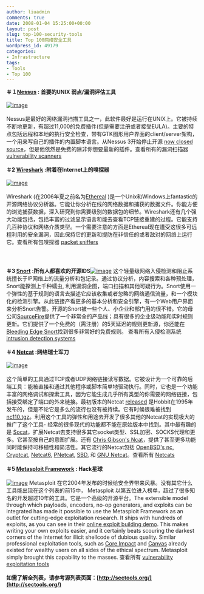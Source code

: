 ```yaml
---
author: liuadmin
comments: true
date: 2008-01-04 15:25:00+00:00
layout: post
slug: top-100-security-tools
title: Top 100网络安全工具
wordpress_id: 49179
categories:
- Infrastructure
tags:
- Tools
- Top 100
---
```


**＃１[Nessus](http://www.nessus.org/) : 首要的UNIX 弱点/漏洞评估工具**<br /><br />[![image](http://lh6.google.com/liuzh66/R35TLoClheI/AAAAAAAAALQ/QPPwyfg47tw/s144/image_thumb1.png)](http://lh5.google.com/liuzh66/R35TJYClhdI/AAAAAAAAALI/tqT8k5EQsMc/image3)<br /><br />Nessus是最好的网络漏洞扫描工具之一，此软件最好是运行在UNIX上。它被持续不断地更新，有超过11,000的免费插件(但是需要注册或者接受EULA)。主要的特点包括远程和本地的执行安全检查，带有GTK图形用户界面的client/server架构，一个用来写自己的插件的内置脚本语言。从Nessus 3开始停止开源 [now closed source](http://software.newsforge.com/article.pl?sid=05/10/06/1716257&tid=132&tid=78&tid=27)，但是他依然是免费的除非你想要最新的插件。查看所有的漏洞扫描器 [vulnerability scanners](http://sectools.org/vuln-scanners.html)<br /><br />**＃2 [Wireshark](http://www.wireshark.org/) :附着在Internet上的嗅探器**<br /><br />[![image](http://lh4.google.com/liuzh66/R35TiIClhsI/AAAAAAAAANA/t3bdb34jO4M/s144/image_thumb3.png)](http://lh4.google.com/liuzh66/R35TgIClhrI/AAAAAAAAAM4/wixHkZNVJWA/image7)<br /><br />Wireshark (在2006年夏之前名为[Ethereal](http://www.ethereal.com/) )是一个Unix和Windows上fantastic的开源网络协议分析器。它能让你分析在线的网络数据和捕获的数据文件。你能方便的浏览捕获数据，深入研究到你需要级别的数据包的细节。Wireshark还有几个强大功能包括，包括丰富的过滤显示语言和能去查看TCP链接重建的过程。它能支持几百种协议和网络介质类型。一个需要注意的方面是Ethereal现在遭受这很多可远程利用的安全漏洞，因此保持它的更新和提防在非信任的或者敌对的网络上运行它。查看所有包嗅探器 [packet sniffers](http://sectools.org/sniffers.html)<br />

# 

<br />**＃3 [Snort](http://www.snort.org/) :所有人都喜欢的开源IDS**[![image](http://lh3.google.com/liuzh66/R35T84Clh8I/AAAAAAAAAPA/Yler5Ex4xys/s144/image_thumb12.png)](http://lh5.google.com/liuzh66/R35T7YClh7I/AAAAAAAAAO4/uouKkrzkwnQ/image22) 这个轻量级网络入侵检测和阻止系统擅长于IP网络上的流量分析和包记录。通过协议分析，内容搜索和各种预处理，Snort能探测上千种蠕虫, 利用漏洞企图，端口扫描和其他可疑行为。Snort使用一个弹性的基于规则的语言去描述它应该收集或者忽略的网络通信流量，和一个模块化的检测引擎。从此链接产看更多的基本分析和安全引擎，有一个Web用户界面来分析Snort告警。开源的Snort被一些个人、小企业和部门用的很不错。它的母公司[SourceFire](http://www.sourcefire.com/)提供了一个非常全的产品线；具有很多的企业级功能和实时规则更新。它们提供了一个免费的（需注册）的5天延迟的规则更新源，你还能在[Bleeding Edge Snort](http://www.bleedingsnort.com/)找到很多非常好的免费规则。 查看所有入侵检测系统[intrusion detection systems](http://sectools.org/ids.html)<br /><br />**＃4 [Netcat](http://www.vulnwatch.org/netcat/) :网络瑞士军刀**<br /><br />[![image](http://lh5.google.com/liuzh66/R35UVYCliMI/AAAAAAAAARA/2Hj4d6RBDGo/s144/image_thumb17.png)](http://lh5.google.com/liuzh66/R35USYCliLI/AAAAAAAAAQ4/dU0lezyQvVs/image29)<br /><br />这个简单的工具通过TCP或者UDP网络链接读写数据。它被设计为一个可靠的后端工具：能被直接和通过其他程序或脚本简单地驱动执行。同时，它也是一个功能丰富的网络调试和探索工具，因为它能生成几乎所有类型的你需要的网络链接，包括接受绑定了端口的外来链接。最初版本的Netcat [released](http://seclists.org/bugtraq/1995/Oct/0028.html) 是Hobbit在1995年发布的，但是不论它是多么的流行也没有被持续。它有时候很难被找到[nc110.tgz](http://download.insecure.org/stf/nc110.tgz)。利用这个工具的弹性和用途去开发了很多其他的Netcat的实现极大的推广了这个工具- 经常的很多现代的功能都不能在原始版本中找到。其中最有趣的是 [Socat](http://sectools.org/tools3.html#socat)，扩展Netcat去支持很多其它socket类型、SSL加密、SOCKS代理和更多。它甚至按自己的意图扩展。还有 [Chris Gibson's Ncat](http://sourceforge.net/projects/nmap-ncat/)，提供了甚至更多功能同时能保持可移植性和简洁性。其它流行的Netcat包括 [OpenBSD's nc](http://www.openbsd.org/cgi-bin/cvsweb/src/usr.bin/nc/), [Cryptcat](http://farm9.org/Cryptcat/), [Netcat6](http://www.deepspace6.net/projects/netcat6.html), [PNetcat](http://dcs.nac.uci.edu/%7Estrombrg/pnetcat.html), [SBD](http://tigerteam.se/dl/sbd/), 和 [GNU Netcat](http://netcat.sourceforge.net/)。查看所有 [Netcats](http://sectools.org/netcats.html)<br /><br />**＃5 [Metasploit Framework](http://www.metasploit.com/) : Hack星球**<br /><br />[![image](http://lh6.google.com/liuzh66/R35UpoCliaI/AAAAAAAAASw/0G_VO5lpS_s/s144/image_thumb%5B2%5D.png)](http://lh5.google.com/liuzh66/R35UoYCliZI/AAAAAAAAASo/OuA6ULryO7o/image%5B5%5D) Metasploit 在它2004年发布的时候给安全界带来风暴。没有其它什么工具能出现在这个列表的前15中， Metasploit 以第五位进入榜单，超过了很多知名的开发超过10年的工具。它是一个高级的开源平台。The extensible model through which payloads, encoders, no-op generators, and exploits can be integrated has made it possible to use the Metasploit Framework as an outlet for cutting-edge exploitation research. It ships with hundreds of exploits, as you can see in their [online exploit building demo](http://metasploit.com:55555/). This makes writing your own exploits easier, and it certainly beats scouring the darkest corners of the Internet for illicit shellcode of dubious quality. Similar professional exploitation tools, such as [Core Impact](http://sectools.org/tools2.html#impact) and [Canvas](http://sectools.org/tools4.html#canvas) already existed for wealthy users on all sides of the ethical spectrum. Metasploit simply brought this capability to the masses. 查看所有 [vulnerability exploitation tools](http://sectools.org/sploits.html)<br /><br />**如需了解全列表，请参考源列表页面：[http://sectools.org/](http://sectools.org/)**
